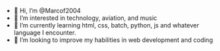 - 👋 Hi, I’m @Marcof2004
- 👀 I’m interested in technology, aviation, and music
- 🌱 I’m currently learning html, css, batch, python, js and whatever language I encounter.
- 💞️ I’m looking to improve my habilities in web development and coding

<!---
Marcof2004/Marcof2004 is a ✨ special ✨ repository because its `README.md` (this file) appears on your GitHub profile.
You can click the Preview link to take a look at your changes.
--->
